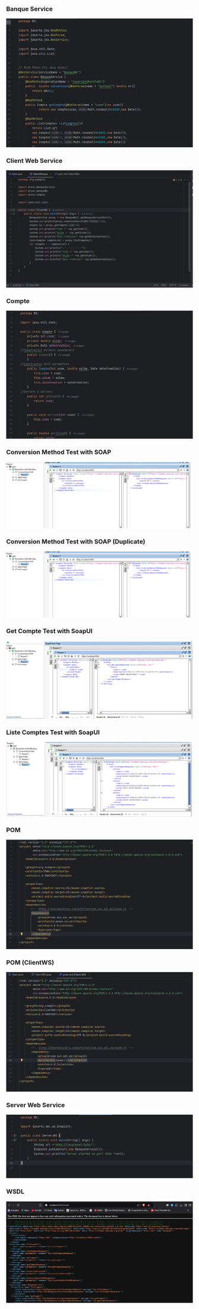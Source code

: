 <h3>Banque Service</h3>
<img src="capture/BanqueService.png">

<h3>Client Web Service</h3>
<img src="capture/ClientWS.png">

<h3>Compte</h3>
<img src="capture/Compte.png">

<h3>Conversion Method Test with SOAP</h3>
<img src="capture/Conversion Method test with soap.png">

<h3>Conversion Method Test with SOAP (Duplicate)</h3>
<img src="capture/Conversion Method test with soap.png">

<h3>Get Compte Test with SoapUI</h3>
<img src="capture/GetCompte test With SoapUI.png"/>

<h3>Liste Comptes Test with SoapUI</h3>
<img src="capture/ListeComptes test with SoapUI.png">

<h3>POM</h3>
<img src="capture/Pom.png">

<h3>POM (ClientWS)</h3>
<img src="capture/POM (ClientWS).png">

<h3>Server Web Service</h3>
<img src="capture/serverWS.png">

<h3>WSDL</h3>
<img src="capture/WSDL.png">
